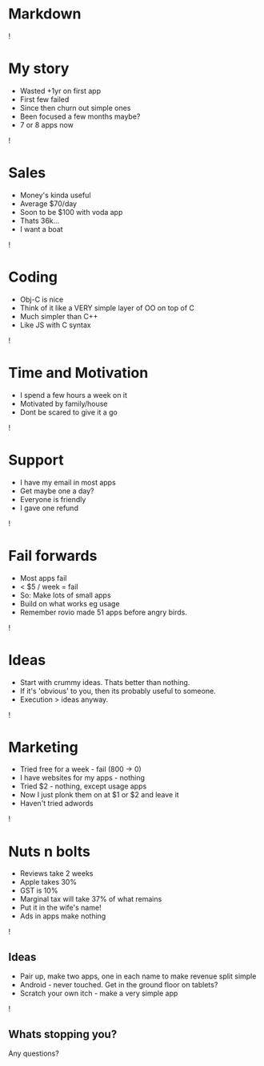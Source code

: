 Markdown
==

!

My story
===
* Wasted +1yr on first app
* First few failed
* Since then churn out simple ones
* Been focused a few months maybe?
* 7 or 8 apps now

!

Sales
===
* Money's kinda useful
* Average $70/day
* Soon to be $100 with voda app
* Thats 36k...
* I want a boat

!

Coding
===
* Obj-C is nice
* Think of it like a VERY simple layer of OO on top of C
* Much simpler than C++
* Like JS with C syntax

!

Time and Motivation
===
* I spend a few hours a week on it
* Motivated by family/house
* Dont be scared to give it a go

!

Support
===
* I have my email in most apps
* Get maybe one a day?
* Everyone is friendly
* I gave one refund

!

Fail forwards
===
* Most apps fail
* < $5 / week = fail
* So: Make lots of small apps
* Build on what works eg usage
* Remember rovio made 51 apps before angry birds.

!

Ideas
===
* Start with crummy ideas. Thats better than nothing.
* If it's 'obvious' to you, then its probably useful to someone.
* Execution > ideas anyway.

!

Marketing
===
* Tried free for a week - fail (800 -> 0)
* I have websites for my apps - nothing
* Tried $2 - nothing, except usage apps
* Now I just plonk them on at $1 or $2 and leave it
* Haven't tried adwords

!

Nuts n bolts
===
* Reviews take 2 weeks
* Apple takes 30%
* GST is 10%
* Marginal tax will take 37% of what remains
* Put it in the wife's name!
* Ads in apps make nothing

!

Ideas
---
* Pair up, make two apps, one in each name to make revenue split simple
* Android - never touched. Get in the ground floor on tablets?
* Scratch your own itch - make a very simple app

!

Whats stopping you?
---
Any questions?
